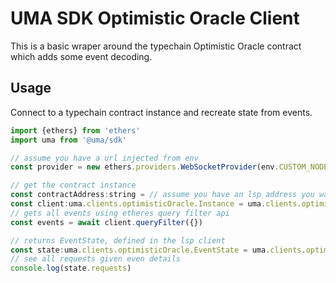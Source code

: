 # UMA SDK Optimistic Oracle Client

This is a basic wraper around the typechain Optimistic Oracle contract which adds some event decoding.

## Usage

Connect to a typechain contract instance and recreate state from events.

```js
import {ethers} from 'ethers'
import uma from '@uma/sdk'

// assume you have a url injected from env
const provider = new ethers.providers.WebSocketProvider(env.CUSTOM_NODE_URL)

// get the contract instance
const contractAddress:string = // assume you have an lsp address you want to connect to
const client:uma.clients.optimisticOracle.Instance = uma.clients.optimisticOracle.connect(contractAddress,provider)
// gets all events using etheres query filter api
const events = await client.queryFilter({})

// returns EventState, defined in the lsp client
const state:uma.clients.optimisticOracle.EventState = uma.clients.optimisticOracle.getEventState(events)
// see all requests given even details
console.log(state.requests)

```
